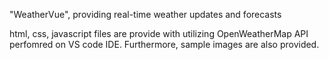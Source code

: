 "WeatherVue", providing real-time weather updates and forecasts

html, css, javascript files are provide with utilizing OpenWeatherMap API perfomred on VS code IDE. Furthermore, sample images are also provided. 
